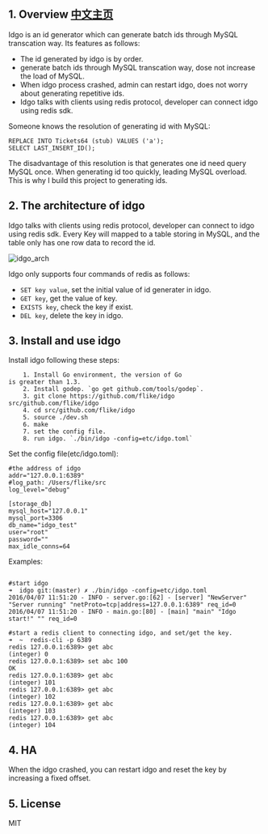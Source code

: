 ## 1. Overview [中文主页](Readme_zh.md)

Idgo is an id generator which can generate batch ids through MySQL transcation way. Its features as follows:

- The id generated by idgo is by order.
-  generate batch ids through MySQL transcation way, dose not increase the load of MySQL.
-  When idgo process crashed, admin can restart idgo, does not worry about generating repetitive ids.
-  Idgo talks with clients using redis protocol, developer can connect idgo using redis sdk.

Someone knows the resolution of generating id with MySQL:

```
REPLACE INTO Tickets64 (stub) VALUES ('a');
SELECT LAST_INSERT_ID();

```

The disadvantage of this resolution is that generates one id need query MySQL once. When generating id too quickly, leading MySQL overload. This is why I build this project to generating ids.

## 2. The architecture of idgo

Idgo talks with clients using redis protocol, developer can connect to idgo using redis sdk. Every Key will mapped to a table storing in MySQL, and the table only has one row data to record the id.

![idgo_arch](http://ww2.sinaimg.cn/large/6e5705a5gw1f2nz3bot3tj20qo0k0mxe.jpg)

Idgo only supports four commands of redis as follows:

- `SET key value`, set the initial value of id generater in idgo.
- `GET key`, get the value of key.
- `EXISTS key`, check the key if exist.
- `DEL key`, delete the key in idgo.

## 3. Install and use idgo

Install idgo following these steps:

```
	1. Install Go environment, the version of Go   
is greater than 1.3.
	2. Install godep. `go get github.com/tools/godep`. 
	3. git clone https://github.com/flike/idgo src/github.com/flike/idgo
	4. cd src/github.com/flike/idgo
	5. source ./dev.sh
	6. make
	7. set the config file.
 	8. run idgo. `./bin/idgo -config=etc/idgo.toml`

```
Set the config file(etc/idgo.toml):

```
#the address of idgo
addr="127.0.0.1:6389"
#log_path: /Users/flike/src 
log_level="debug"

[storage_db]
mysql_host="127.0.0.1"
mysql_port=3306
db_name="idgo_test"
user="root"
password=""
max_idle_conns=64

```

Examples:

```

#start idgo
➜  idgo git:(master) ✗ ./bin/idgo -config=etc/idgo.toml
2016/04/07 11:51:20 - INFO - server.go:[62] - [server] "NewServer" "Server running" "netProto=tcp|address=127.0.0.1:6389" req_id=0
2016/04/07 11:51:20 - INFO - main.go:[80] - [main] "main" "Idgo start!" "" req_id=0

#start a redis client to connecting idgo, and set/get the key.
➜  ~  redis-cli -p 6389
redis 127.0.0.1:6389> get abc
(integer) 0
redis 127.0.0.1:6389> set abc 100
OK
redis 127.0.0.1:6389> get abc
(integer) 101
redis 127.0.0.1:6389> get abc
(integer) 102
redis 127.0.0.1:6389> get abc
(integer) 103
redis 127.0.0.1:6389> get abc
(integer) 104

```

## 4. HA

When the idgo crashed, you can restart idgo and reset the key by increasing a fixed offset.

## 5. License

MIT 